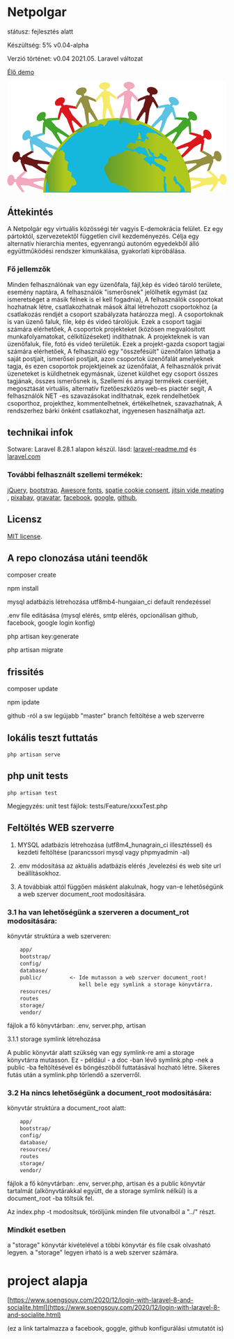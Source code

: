 # Netpolgar 

státusz: fejlesztés alatt

Készültség: 5%  v0.04-alpha

Verzió történet:
   v0.04 2021.05.   Laravel változat

[Élő demo](https://netpolgar.hu)

![Logo](public/img/logo.png)

## Áttekintés

A Netpolgár egy virtuális közösségi tér vagyis E-demokrácia felület.
Ez egy pártoktól, szervezetektől független civil kezdeményezés.
Célja egy alternatív hierarchia mentes, egyenrangú autonóm egyedekből álló együttműködési rendszer kimunkálása, gyakorlati kipróbálása.

### Fő jellemzők

Minden felhasználónak van egy üzenőfala, fájl,kép és videó tároló területe, esemény naptára, A felhasználók "ismerősnek" jelölhetik egymást (az ismeretséget a másik félnek is el kell fogadnia), A felhasználók csoportokat hozhatnak létre, csatlakozhatnak mások által létrehozott csoportokhoz (a csatlakozás rendjét a csoport szabályzata határozza meg). A csoportoknak is van üzenő faluk, file, kép és videó tárolójuk. Ezek a csoport tagjai számára elérhetőek, A csoportok projekteket (közösen megvalósított munkafolyamatokat, célkitűzéseket) indíthatnak. A projekteknek is van üzenőfaluk, file, fotó és videó területük. Ezek a projekt-gazda csoport tagjai számára elérhetőek, A felhasználó egy "összefésült" üzenőfalon láthatja a saját postjait, ismerősei postjait, azon csoportok üzenőfalát amelyeknek tagja, és ezen csoportok projektjeinek az üzenőfalát, A felhasználók privát üzeneteket is küldhetnek egymásnak, üzenet küldhet egy csoport összes tagjának, összes ismerősnek is, Szellemi és anyagi termékek cseréjét, megosztását virtuális, alternatív fizetőeszközös web-es piactér segít, A felhasználók NET -es szavazásokat indíthatnak, ezek rendelhetőek csoporthoz, projekthez, kommentelhetnek, értékelhetnek, szavazhatnak, A rendszerhez bárki önként csatlakozhat, ingyenesen használhatja azt.

## technikai infok

Sotware: Laravel  8.28.1 alapon készül. lásd: [laravel-readme.md](laravel-readme.md) és [laravel.com](http://laravel.com)

### További felhasznált szellemi termékek: 
[jQuery](http://jquery.com), 
[bootstrap](https://getbootstrap.com/),
[Awesore fonts](https://fontawesome.com/),
[spatie cookie consent](https://github.com/spatie/laravel-cookie-consent), 
[jitsin vide meating](https://jitsi.org/) ,
[pixabay](https://pixabay.com/),
[gravatar](http://gravatar.com),
[facebook](http://facebook.com),
[google](http://google.com),
[github](http://github.com),

## Licensz

[MIT license](https://opensource.org/licenses/MIT).

## A repo clonozása utáni teendők

composer create

npm install

mysql adatbázis létrehozása utf8mb4-hungaian_ci default rendezéssel

.env file editásása (mysql elérés, smtp elérés, opcionálisan github, facebook, google login konfig)

php artisan key:generate

php artisan migrate

## frissités

composer update

npm ipdate

github -ról a sw legújabb "master" branch feltöltése a web szerverre

## lokális teszt futtatás
```
php artisan serve
```
## php unit tests
```
php artisan test
```
Megjegyzés: unit test fájlok: tests/Feature/xxxxTest.php

## Feltöltés WEB szerverre

1. MYSQL adatbázis létrehozása (utf8m4_hunagrain_ci illesztéssel) és kezdeti feltöltése (parancssori mysql vagy phpmyadmin -al)

2. .env módosítása az aktuális adatbázis elérés ,levelezési és web site url beállításokhoz.

3. A továbbiak attól függően másként alakulnak, hogy van-e lehetőségünk a web szerver document_root modosítására.

### 3.1 ha van lehetőségünk a szerveren a document_rot modositására:
 
könyvtár struktúra a web szerveren:

```
    app/                 
    bootstrap/           
    config/
    database/
    public/         <- Ide mutasson a web szerver document_root!
                       kell bele egy symlink a storage könyvtárra.
    resources/
    routes
    storage/
    vendor/
```

fájlok a fő könyvtárban: .env, server.php, artisan

3.1.1 storage symlink létrehozása

A public könyvtár alatt szükség van egy symlink-re ami a storage könyvtárra mutasson.
Ez - például - a doc -ban lévő symlink.php -nek a public -ba feltöltésével és böngészöből futtatásával hozható létre. Sikeres futás után a symlink.php törlendő a szerverről.


### 3.2 Ha nincs lehetőségünk a document_root modositására:

könyvtár struktúra a document_root alatt:

```
    app/                 
    bootstrap/           
    config/
    database/
    resources/
    routes
    storage/
    vendor/
```

fájlok a fő könyvtárban: .env, server.php, artisan és a public könyvtár tartalmát (alkönyvtárakkal együtt, de a storage symlink nélkül) is a document_root -ba töltsük fel.

Az index.php -t modositsuk, töröljünk minden file utvonalból a "../" részt.

### Mindkét esetben
a "storage" könyvtár kivételével a többi könyvtár és file csak olvasható legyen.
a "storage" legyen irható is a web szerver számára. 

# project alapja 
[https://www.soengsouy.com/2020/12/login-with-laravel-8-and-socialite.html](https://www.soengsouy.com/2020/12/login-with-laravel-8-and-socialite.html)

(ez a link tartalmazza  a  facebook, goggle, github konfigurálási utmutatót is)

